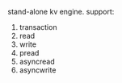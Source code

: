 stand-alone kv engine.
support:
1. transaction
2. read
3. write
4. pread
5. asyncread
6. asyncwrite
